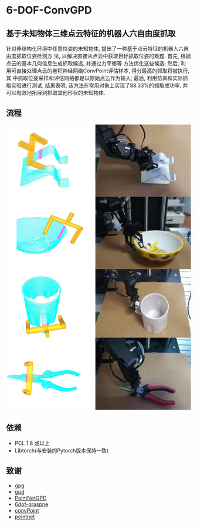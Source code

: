 # 6-DOF-ConvGPD

## 基于未知物体三维点云特征的机器人六自由度抓取
针对非结构化环境中任意位姿的未知物体, 提出了一种基于点云特征的机器人六自由度抓取位姿检测方
法, 以解决直接从点云中获取目标抓取位姿的难题. 首先, 根据点云的基本几何信息生成抓取候选, 并通过力平衡等
方法优化这些候选; 然后, 利用可直接处理点云的卷积神经网络ConvPoint评估样本, 得分最高的抓取将被执行, 其
中抓取位姿采样和评估网络都是以原始点云作为输入; 最后, 利用仿真和实际抓取实验进行测试. 结果表明, 该方法在常用对象上实现了88.33%的抓取成功率, 并可以有效地拓展到抓取其他形状的未知物体.

## 流程
![](pictures/单物体抓取实验.jpg)
## 依赖
- PCL 1.8 或以上
- Libtorch(与安装的Pytorch版本保持一致)

## 致谢
- [gpg](https://github.com/atenpas/gpg)
- [gpd](https://github.com/atenpas/gpd)
- [PointNetGPD](https://github.com/lianghongzhuo/PointNetGPD)
- [6dof-graspne](https://github.com/NVlabs/6dof-graspnet)
- [convPoint](https://github.com/aboulch/ConvPoint)
- [pointnet](https://github.com/fxia22/pointnet.pytorch)
